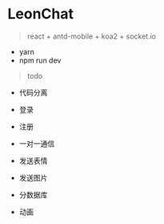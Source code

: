 # LeonChat
> react + antd-mobile + koa2 + socket.io
* yarn
* npm run dev

> todo
* 代码分离
* 登录
* 注册
* 一对一通信
* 发送表情
* 发送图片

* 分数据库
* 动画